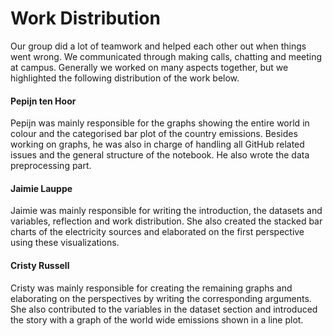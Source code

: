 # Work Distribution

Our group did a lot of teamwork and helped each other out when things went wrong. We communicated through making calls, chatting and meeting at campus.
Generally we worked on many aspects together, but we highlighted the following distribution of the work below.

#### Pepijn ten Hoor

Pepijn was mainly responsible for the graphs showing the entire world in colour and the categorised bar plot of the country emissions. Besides working on graphs,
he was also in charge of handling all GitHub related issues and the general structure of the notebook. He also wrote the data preprocessing part.

#### Jaimie Lauppe
Jaimie was mainly responsible for writing the introduction, the datasets and variables, reflection and work distribution. She also created the stacked bar charts of the electricity sources and elaborated on the first perspective using these visualizations.

#### Cristy Russell
Cristy was mainly responsible for creating the remaining graphs and elaborating on the perspectives by writing the corresponding arguments. She also contributed to the variables in the dataset section and introduced the story with a graph of the world wide emissions shown in a line plot.